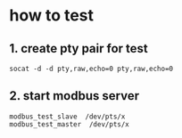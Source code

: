 # how to test

## 1. create pty pair for test

```
socat -d -d pty,raw,echo=0 pty,raw,echo=0

```

## 2. start modbus server

```
modbus_test_slave  /dev/pts/x
modbus_test_master  /dev/pts/x

```